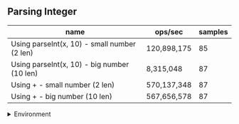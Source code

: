 ## Parsing Integer

|name|ops/sec|samples|
|-|-|-|
|Using parseInt(x, 10) - small number (2 len)|120,898,175|85|
|Using parseInt(x, 10) - big number (10 len)|8,315,048|87|
|Using + - small number (2 len)|570,137,348|87|
|Using + - big number (10 len)|567,656,578|87|


<details>
<summary>Environment</summary>

* __Machine:__ linux x64 | 2 vCPUs | 6.8GB Mem
* __Run:__ Tue Oct 10 2023 21:12:19 GMT+0000 (Coordinated Universal Time)
</details>

<!--
{"environment":{"platform":"linux","arch":"x64","cpus":2,"totalMemory":6.759757995605469},"benchmarks":"[{\"timeStamp\":1696972323229,\"currentTarget\":{\"0\":{\"name\":\"Using parseInt(x, 10) - small number (2 len)\",\"options\":{\"async\":false,\"defer\":false,\"delay\":0.005,\"initCount\":1,\"maxTime\":5,\"minSamples\":5,\"minTime\":0.05},\"async\":false,\"defer\":false,\"delay\":0.005,\"initCount\":1,\"maxTime\":5,\"minSamples\":5,\"minTime\":0.05,\"id\":1,\"stats\":{\"moe\":3.0595674990673993e-10,\"rme\":3.698961284521834,\"sem\":1.5610038260547957e-10,\"deviation\":1.4391744172316481e-9,\"mean\":8.271423417893142e-9,\"sample\":[7.79179208167057e-9,7.873933021229452e-9,7.909671325111444e-9,1.2351099377592817e-8,8.453562616750682e-9,7.991332454093349e-9,1.605087570847514e-8,1.6410023521552706e-8,1.0640318358961151e-8,7.968347824902572e-9,8.007429325062843e-9,8.001950197828997e-9,7.476759898305475e-9,8.57446827423132e-9,7.533852977764852e-9,8.650519569143256e-9,8.898258116232348e-9,8.289775334487527e-9,9.157814491571819e-9,8.331072305436799e-9,8.132514284490244e-9,8.142481624442824e-9,8.187246712683824e-9,8.107741872401553e-9,8.047880127877353e-9,7.568038851073944e-9,7.629270356209161e-9,7.97226599060723e-9,7.87550799539469e-9,7.975544672920838e-9,7.924790524986983e-9,7.816476850389937e-9,7.959194977116984e-9,7.898080047352917e-9,7.877242054040553e-9,8.324354649674252e-9,8.62656318465262e-9,8.262073820479465e-9,8.192769470892077e-9,7.713875368979265e-9,7.681510985844399e-9,7.795988583191027e-9,7.904433405080618e-9,8.261010215936932e-9,7.535922336321986e-9,7.620031758045485e-9,7.74049841508497e-9,7.628323327037777e-9,8.19040881962628e-9,8.829041198173323e-9,8.204514585254702e-9,8.255895325808491e-9,7.93762838773493e-9,7.506778202095938e-9,7.565969638236023e-9,7.647558263277608e-9,7.893154737921809e-9,7.625758523153253e-9,7.538953150252685e-9,8.127647262744712e-9,7.733011216153616e-9,8.220898233635404e-9,8.05642204247919e-9,7.870714124694554e-9,7.765838112073523e-9,9.904452057140001e-9,8.595971621474524e-9,9.713570961541348e-9,7.411763154401311e-9,7.525877910905231e-9,7.405875952438997e-9,7.564785669622774e-9,7.649683140855253e-9,7.803405254022834e-9,7.84993412762934e-9,7.802705656076717e-9,7.526693938503286e-9,8.608299758412115e-9,8.851524069972618e-9,7.456747550059286e-9,7.354086469490112e-9,7.620436857460234e-9,7.607671562880828e-9,7.516187437459135e-9,7.566636303639789e-9],\"variance\":2.071223003214054e-18},\"times\":{\"cycle\":0.05676275073379612,\"elapsed\":5.429,\"period\":8.271423417893142e-9,\"timeStamp\":1696972317799},\"running\":false,\"count\":6862513,\"cycles\":5,\"hz\":120898175.4986393},\"1\":{\"name\":\"Using parseInt(x, 10) - big number (10 len)\",\"options\":{\"async\":false,\"defer\":false,\"delay\":0.005,\"initCount\":1,\"maxTime\":5,\"minSamples\":5,\"minTime\":0.05},\"async\":false,\"defer\":false,\"delay\":0.005,\"initCount\":1,\"maxTime\":5,\"minSamples\":5,\"minTime\":0.05,\"id\":2,\"stats\":{\"moe\":1.2992780229509482e-9,\"rme\":1.080355933909275,\"sem\":6.628969504851776e-10,\"deviation\":6.1830911303118995e-9,\"mean\":1.2026388546314568e-7,\"sample\":[1.2517503783168996e-7,1.3593968646487583e-7,1.1371665005976226e-7,1.1604951622210895e-7,1.1413951754691265e-7,1.2610338633296582e-7,1.1484959993919165e-7,1.1222875787769922e-7,1.393947087794289e-7,1.1747357407775868e-7,1.1700543027495658e-7,1.1931931984073576e-7,1.1513285729934921e-7,1.2127170377391813e-7,1.1741030433237128e-7,1.1547759145285005e-7,1.1937614434828877e-7,1.1485656830767236e-7,1.127881835070768e-7,1.2213572333989855e-7,1.2245854413188257e-7,1.4448938201280105e-7,1.220876556816683e-7,1.2062020044399036e-7,1.3220424674775937e-7,1.1447986953032258e-7,1.1524266108064484e-7,1.193273478841154e-7,1.1563836246694104e-7,1.1984936072987904e-7,1.1309634286610551e-7,1.1744427597985395e-7,1.2644337847022532e-7,1.1439512425715829e-7,1.234641540753908e-7,1.228086648890748e-7,1.2444815139157562e-7,1.1895741403949043e-7,1.301138181628065e-7,1.2599810695177845e-7,1.2409154162527665e-7,1.1826924635332253e-7,1.1477787508060158e-7,1.1738916191770796e-7,1.2094741290671128e-7,1.2120424879315454e-7,1.1975842395566477e-7,1.1612697800665726e-7,1.1901862768163678e-7,1.1871648062947665e-7,1.1541375847405937e-7,1.1553074188320175e-7,1.3496496662658373e-7,1.265496854359457e-7,1.1533969432390514e-7,1.1574596992035691e-7,1.2094458095885396e-7,1.2162316141231418e-7,1.2100906223314337e-7,1.195229344208013e-7,1.1750418256914309e-7,1.2120359744514734e-7,1.2944438490092539e-7,1.1526758639619387e-7,1.2119836705529704e-7,1.197516708492358e-7,1.2392968709154597e-7,1.1584988062250571e-7,1.1572440572663425e-7,1.1139869251145849e-7,1.1523403870619195e-7,1.17767338056151e-7,1.2081866820027536e-7,1.127109801153692e-7,1.1987104834352834e-7,1.317914270403095e-7,1.1545035813248288e-7,1.188694058137711e-7,1.2845341663616877e-7,1.2562973370976457e-7,1.1480488750631743e-7,1.1416464727000227e-7,1.1789172591972953e-7,1.252755202070372e-7,1.2046575957198376e-7,1.1791111387044491e-7,1.242196349837054e-7],\"variance\":3.8230615925741684e-17},\"times\":{\"cycle\":0.0552068960940861,\"elapsed\":5.581,\"period\":1.2026388546314568e-7,\"timeStamp\":1696972323248},\"running\":false,\"count\":459048,\"cycles\":6,\"hz\":8315048.163868325},\"2\":{\"name\":\"Using + - small number (2 len)\",\"options\":{\"async\":false,\"defer\":false,\"delay\":0.005,\"initCount\":1,\"maxTime\":5,\"minSamples\":5,\"minTime\":0.05},\"async\":false,\"defer\":false,\"delay\":0.005,\"initCount\":1,\"maxTime\":5,\"minSamples\":5,\"minTime\":0.05,\"id\":3,\"stats\":{\"moe\":1.8679542002316995e-11,\"rme\":1.0649904530800967,\"sem\":9.530378572610713e-12,\"deviation\":8.889345346617565e-11,\"mean\":1.753963328806679e-9,\"sample\":[1.6868000766699112e-9,1.6989652698220567e-9,2.0463624299260536e-9,1.7790478191379223e-9,1.7637789274633122e-9,1.6616343436932161e-9,1.727906226975515e-9,1.9082692964238615e-9,1.7139537271441053e-9,1.742195281022275e-9,1.7433170184325212e-9,1.605581526162469e-9,1.6851947914592834e-9,1.8380699612279106e-9,1.92330709636849e-9,1.7542981101054363e-9,1.6292628901520832e-9,1.685034679015695e-9,1.7651328426152729e-9,1.7123847230274802e-9,1.7230281498726467e-9,1.7542502358469053e-9,1.685178206106561e-9,1.658673345290522e-9,1.6432871454649618e-9,1.7036327280806544e-9,1.805438694380621e-9,1.6613844444573442e-9,1.6020914576311538e-9,1.6388218262986666e-9,1.68009093621318e-9,1.7284439054346565e-9,1.749370314757462e-9,1.742586203806045e-9,1.8120218992997346e-9,1.8073747472567668e-9,1.685803346324555e-9,1.7403471811885356e-9,1.6655563304600913e-9,1.797570188415348e-9,1.6730452870072964e-9,1.6802534735283542e-9,1.6950814258037726e-9,1.6431551543371293e-9,1.7891108767740552e-9,1.8842279463442757e-9,1.7780958653547078e-9,1.8126427813595431e-9,1.7622372031006094e-9,1.8078908798686196e-9,1.7043987265873979e-9,1.6801554642361881e-9,1.7497456975027295e-9,1.858435536474727e-9,1.833303867313882e-9,2.0593115877903692e-9,1.8652013708401614e-9,1.6872153580940215e-9,1.8051845271529052e-9,1.7720982973762534e-9,1.749559163688607e-9,1.76757399875446e-9,1.6857230875810403e-9,1.6676987677449775e-9,1.7689303525103374e-9,1.7385567353977377e-9,1.826699305657912e-9,1.7378074385511774e-9,1.7782886907330696e-9,1.7722057914386289e-9,1.7635524245696774e-9,1.922647841800609e-9,1.7438809163072097e-9,1.7720761346298633e-9,1.7344782842075983e-9,1.743068356043351e-9,1.7708051754217735e-9,1.7321576770963096e-9,1.708056686298244e-9,1.7148636529504876e-9,1.6706390465099619e-9,1.8250837015163048e-9,1.7579627017102369e-9,2.076921739327278e-9,1.7258059794141284e-9,1.7609535975322397e-9,1.7825727085095525e-9],\"variance\":7.902046069143136e-21},\"times\":{\"cycle\":0.05547725321884349,\"elapsed\":5.455,\"period\":1.753963328806679e-9,\"timeStamp\":1696972328830},\"running\":false,\"count\":31629654,\"cycles\":6,\"hz\":570137347.5580912},\"3\":{\"name\":\"Using + - big number (10 len)\",\"options\":{\"async\":false,\"defer\":false,\"delay\":0.005,\"initCount\":1,\"maxTime\":5,\"minSamples\":5,\"minTime\":0.05},\"async\":false,\"defer\":false,\"delay\":0.005,\"initCount\":1,\"maxTime\":5,\"minSamples\":5,\"minTime\":0.05,\"id\":4,\"stats\":{\"moe\":3.278558539073123e-11,\"rme\":1.8610953219267257,\"sem\":1.6727339485066953e-11,\"deviation\":1.5602223592691895e-10,\"mean\":1.761628488582169e-9,\"sample\":[2.5046023860970425e-9,1.9813262349912154e-9,1.7090800032172386e-9,1.641674588852837e-9,1.6471422464436443e-9,1.7627289757932524e-9,1.6783873982482852e-9,1.6630184917219603e-9,1.7140758357686939e-9,1.708921629508735e-9,2.174367514188439e-9,1.930022572050424e-9,1.910614311935713e-9,1.7355425340045413e-9,1.8046056858197171e-9,1.7681320042436787e-9,1.6968746931125662e-9,1.7693922724811092e-9,1.7107248148399365e-9,1.6241308794381192e-9,1.620918811161181e-9,1.6596609755645945e-9,1.6960345142876126e-9,1.7490016494326064e-9,1.9408576797498774e-9,2.0599214891665567e-9,2.1535471073564023e-9,2.1406114556508535e-9,1.7793678449280651e-9,1.956265396075001e-9,1.9844761774241816e-9,1.76338496156812e-9,1.6472036441270063e-9,1.6761415356200437e-9,1.6879428812827643e-9,1.6780997985735897e-9,1.6381070603038027e-9,1.620427629694285e-9,1.640327071275892e-9,1.7198181672061208e-9,1.715378112947372e-9,1.6846144805531402e-9,1.7325889499745572e-9,1.6710842730706561e-9,1.6310527250020705e-9,1.6898882184082342e-9,1.617053956251824e-9,1.6923667782564176e-9,1.6310139283916932e-9,1.8451409358636386e-9,1.8693199642106878e-9,1.9711890557622942e-9,1.8421249467902455e-9,1.764296600327434e-9,1.7953707147397278e-9,2.0993376034473107e-9,1.7661628829008325e-9,1.695113186853294e-9,1.658768257323296e-9,1.6526884437426317e-9,1.7286682468708397e-9,1.6102987969356531e-9,1.6093274064105468e-9,1.6470349814188667e-9,1.6586313796754334e-9,1.6748459840949489e-9,1.6950912597558016e-9,1.7514914995467869e-9,1.660308417401731e-9,1.701535817174429e-9,1.717553496709417e-9,1.734546335567753e-9,1.7100131793567075e-9,1.683482156667975e-9,1.7088220696640201e-9,1.670176958606961e-9,1.692658252807466e-9,1.673343637798474e-9,1.6829453775472471e-9,1.6926424035304693e-9,1.7400443830575232e-9,2.0969822341356836e-9,1.758044048031123e-9,1.8602105203244585e-9,1.7080947180743949e-9,1.7175027091464559e-9,1.7053472983144562e-9],\"variance\":2.4342938103635154e-20},\"times\":{\"cycle\":0.05546326283457102,\"elapsed\":5.592,\"period\":1.761628488582169e-9,\"timeStamp\":1696972334285},\"running\":false,\"count\":31484086,\"cycles\":6,\"hz\":567656578.2634686},\"options\":{},\"events\":{\"start\":[null],\"cycle\":[null,null],\"complete\":[null,null]},\"length\":4,\"running\":false},\"type\":\"cycle\",\"target\":{\"name\":\"Using parseInt(x, 10) - small number (2 len)\",\"options\":{\"async\":false,\"defer\":false,\"delay\":0.005,\"initCount\":1,\"maxTime\":5,\"minSamples\":5,\"minTime\":0.05},\"async\":false,\"defer\":false,\"delay\":0.005,\"initCount\":1,\"maxTime\":5,\"minSamples\":5,\"minTime\":0.05,\"id\":1,\"stats\":{\"moe\":3.0595674990673993e-10,\"rme\":3.698961284521834,\"sem\":1.5610038260547957e-10,\"deviation\":1.4391744172316481e-9,\"mean\":8.271423417893142e-9,\"sample\":[7.79179208167057e-9,7.873933021229452e-9,7.909671325111444e-9,1.2351099377592817e-8,8.453562616750682e-9,7.991332454093349e-9,1.605087570847514e-8,1.6410023521552706e-8,1.0640318358961151e-8,7.968347824902572e-9,8.007429325062843e-9,8.001950197828997e-9,7.476759898305475e-9,8.57446827423132e-9,7.533852977764852e-9,8.650519569143256e-9,8.898258116232348e-9,8.289775334487527e-9,9.157814491571819e-9,8.331072305436799e-9,8.132514284490244e-9,8.142481624442824e-9,8.187246712683824e-9,8.107741872401553e-9,8.047880127877353e-9,7.568038851073944e-9,7.629270356209161e-9,7.97226599060723e-9,7.87550799539469e-9,7.975544672920838e-9,7.924790524986983e-9,7.816476850389937e-9,7.959194977116984e-9,7.898080047352917e-9,7.877242054040553e-9,8.324354649674252e-9,8.62656318465262e-9,8.262073820479465e-9,8.192769470892077e-9,7.713875368979265e-9,7.681510985844399e-9,7.795988583191027e-9,7.904433405080618e-9,8.261010215936932e-9,7.535922336321986e-9,7.620031758045485e-9,7.74049841508497e-9,7.628323327037777e-9,8.19040881962628e-9,8.829041198173323e-9,8.204514585254702e-9,8.255895325808491e-9,7.93762838773493e-9,7.506778202095938e-9,7.565969638236023e-9,7.647558263277608e-9,7.893154737921809e-9,7.625758523153253e-9,7.538953150252685e-9,8.127647262744712e-9,7.733011216153616e-9,8.220898233635404e-9,8.05642204247919e-9,7.870714124694554e-9,7.765838112073523e-9,9.904452057140001e-9,8.595971621474524e-9,9.713570961541348e-9,7.411763154401311e-9,7.525877910905231e-9,7.405875952438997e-9,7.564785669622774e-9,7.649683140855253e-9,7.803405254022834e-9,7.84993412762934e-9,7.802705656076717e-9,7.526693938503286e-9,8.608299758412115e-9,8.851524069972618e-9,7.456747550059286e-9,7.354086469490112e-9,7.620436857460234e-9,7.607671562880828e-9,7.516187437459135e-9,7.566636303639789e-9],\"variance\":2.071223003214054e-18},\"times\":{\"cycle\":0.05676275073379612,\"elapsed\":5.429,\"period\":8.271423417893142e-9,\"timeStamp\":1696972317799},\"running\":false,\"count\":6862513,\"cycles\":5,\"hz\":120898175.4986393},\"aborted\":false},{\"timeStamp\":1696972328829,\"currentTarget\":{\"0\":{\"name\":\"Using parseInt(x, 10) - small number (2 len)\",\"options\":{\"async\":false,\"defer\":false,\"delay\":0.005,\"initCount\":1,\"maxTime\":5,\"minSamples\":5,\"minTime\":0.05},\"async\":false,\"defer\":false,\"delay\":0.005,\"initCount\":1,\"maxTime\":5,\"minSamples\":5,\"minTime\":0.05,\"id\":1,\"stats\":{\"moe\":3.0595674990673993e-10,\"rme\":3.698961284521834,\"sem\":1.5610038260547957e-10,\"deviation\":1.4391744172316481e-9,\"mean\":8.271423417893142e-9,\"sample\":[7.79179208167057e-9,7.873933021229452e-9,7.909671325111444e-9,1.2351099377592817e-8,8.453562616750682e-9,7.991332454093349e-9,1.605087570847514e-8,1.6410023521552706e-8,1.0640318358961151e-8,7.968347824902572e-9,8.007429325062843e-9,8.001950197828997e-9,7.476759898305475e-9,8.57446827423132e-9,7.533852977764852e-9,8.650519569143256e-9,8.898258116232348e-9,8.289775334487527e-9,9.157814491571819e-9,8.331072305436799e-9,8.132514284490244e-9,8.142481624442824e-9,8.187246712683824e-9,8.107741872401553e-9,8.047880127877353e-9,7.568038851073944e-9,7.629270356209161e-9,7.97226599060723e-9,7.87550799539469e-9,7.975544672920838e-9,7.924790524986983e-9,7.816476850389937e-9,7.959194977116984e-9,7.898080047352917e-9,7.877242054040553e-9,8.324354649674252e-9,8.62656318465262e-9,8.262073820479465e-9,8.192769470892077e-9,7.713875368979265e-9,7.681510985844399e-9,7.795988583191027e-9,7.904433405080618e-9,8.261010215936932e-9,7.535922336321986e-9,7.620031758045485e-9,7.74049841508497e-9,7.628323327037777e-9,8.19040881962628e-9,8.829041198173323e-9,8.204514585254702e-9,8.255895325808491e-9,7.93762838773493e-9,7.506778202095938e-9,7.565969638236023e-9,7.647558263277608e-9,7.893154737921809e-9,7.625758523153253e-9,7.538953150252685e-9,8.127647262744712e-9,7.733011216153616e-9,8.220898233635404e-9,8.05642204247919e-9,7.870714124694554e-9,7.765838112073523e-9,9.904452057140001e-9,8.595971621474524e-9,9.713570961541348e-9,7.411763154401311e-9,7.525877910905231e-9,7.405875952438997e-9,7.564785669622774e-9,7.649683140855253e-9,7.803405254022834e-9,7.84993412762934e-9,7.802705656076717e-9,7.526693938503286e-9,8.608299758412115e-9,8.851524069972618e-9,7.456747550059286e-9,7.354086469490112e-9,7.620436857460234e-9,7.607671562880828e-9,7.516187437459135e-9,7.566636303639789e-9],\"variance\":2.071223003214054e-18},\"times\":{\"cycle\":0.05676275073379612,\"elapsed\":5.429,\"period\":8.271423417893142e-9,\"timeStamp\":1696972317799},\"running\":false,\"count\":6862513,\"cycles\":5,\"hz\":120898175.4986393},\"1\":{\"name\":\"Using parseInt(x, 10) - big number (10 len)\",\"options\":{\"async\":false,\"defer\":false,\"delay\":0.005,\"initCount\":1,\"maxTime\":5,\"minSamples\":5,\"minTime\":0.05},\"async\":false,\"defer\":false,\"delay\":0.005,\"initCount\":1,\"maxTime\":5,\"minSamples\":5,\"minTime\":0.05,\"id\":2,\"stats\":{\"moe\":1.2992780229509482e-9,\"rme\":1.080355933909275,\"sem\":6.628969504851776e-10,\"deviation\":6.1830911303118995e-9,\"mean\":1.2026388546314568e-7,\"sample\":[1.2517503783168996e-7,1.3593968646487583e-7,1.1371665005976226e-7,1.1604951622210895e-7,1.1413951754691265e-7,1.2610338633296582e-7,1.1484959993919165e-7,1.1222875787769922e-7,1.393947087794289e-7,1.1747357407775868e-7,1.1700543027495658e-7,1.1931931984073576e-7,1.1513285729934921e-7,1.2127170377391813e-7,1.1741030433237128e-7,1.1547759145285005e-7,1.1937614434828877e-7,1.1485656830767236e-7,1.127881835070768e-7,1.2213572333989855e-7,1.2245854413188257e-7,1.4448938201280105e-7,1.220876556816683e-7,1.2062020044399036e-7,1.3220424674775937e-7,1.1447986953032258e-7,1.1524266108064484e-7,1.193273478841154e-7,1.1563836246694104e-7,1.1984936072987904e-7,1.1309634286610551e-7,1.1744427597985395e-7,1.2644337847022532e-7,1.1439512425715829e-7,1.234641540753908e-7,1.228086648890748e-7,1.2444815139157562e-7,1.1895741403949043e-7,1.301138181628065e-7,1.2599810695177845e-7,1.2409154162527665e-7,1.1826924635332253e-7,1.1477787508060158e-7,1.1738916191770796e-7,1.2094741290671128e-7,1.2120424879315454e-7,1.1975842395566477e-7,1.1612697800665726e-7,1.1901862768163678e-7,1.1871648062947665e-7,1.1541375847405937e-7,1.1553074188320175e-7,1.3496496662658373e-7,1.265496854359457e-7,1.1533969432390514e-7,1.1574596992035691e-7,1.2094458095885396e-7,1.2162316141231418e-7,1.2100906223314337e-7,1.195229344208013e-7,1.1750418256914309e-7,1.2120359744514734e-7,1.2944438490092539e-7,1.1526758639619387e-7,1.2119836705529704e-7,1.197516708492358e-7,1.2392968709154597e-7,1.1584988062250571e-7,1.1572440572663425e-7,1.1139869251145849e-7,1.1523403870619195e-7,1.17767338056151e-7,1.2081866820027536e-7,1.127109801153692e-7,1.1987104834352834e-7,1.317914270403095e-7,1.1545035813248288e-7,1.188694058137711e-7,1.2845341663616877e-7,1.2562973370976457e-7,1.1480488750631743e-7,1.1416464727000227e-7,1.1789172591972953e-7,1.252755202070372e-7,1.2046575957198376e-7,1.1791111387044491e-7,1.242196349837054e-7],\"variance\":3.8230615925741684e-17},\"times\":{\"cycle\":0.0552068960940861,\"elapsed\":5.581,\"period\":1.2026388546314568e-7,\"timeStamp\":1696972323248},\"running\":false,\"count\":459048,\"cycles\":6,\"hz\":8315048.163868325},\"2\":{\"name\":\"Using + - small number (2 len)\",\"options\":{\"async\":false,\"defer\":false,\"delay\":0.005,\"initCount\":1,\"maxTime\":5,\"minSamples\":5,\"minTime\":0.05},\"async\":false,\"defer\":false,\"delay\":0.005,\"initCount\":1,\"maxTime\":5,\"minSamples\":5,\"minTime\":0.05,\"id\":3,\"stats\":{\"moe\":1.8679542002316995e-11,\"rme\":1.0649904530800967,\"sem\":9.530378572610713e-12,\"deviation\":8.889345346617565e-11,\"mean\":1.753963328806679e-9,\"sample\":[1.6868000766699112e-9,1.6989652698220567e-9,2.0463624299260536e-9,1.7790478191379223e-9,1.7637789274633122e-9,1.6616343436932161e-9,1.727906226975515e-9,1.9082692964238615e-9,1.7139537271441053e-9,1.742195281022275e-9,1.7433170184325212e-9,1.605581526162469e-9,1.6851947914592834e-9,1.8380699612279106e-9,1.92330709636849e-9,1.7542981101054363e-9,1.6292628901520832e-9,1.685034679015695e-9,1.7651328426152729e-9,1.7123847230274802e-9,1.7230281498726467e-9,1.7542502358469053e-9,1.685178206106561e-9,1.658673345290522e-9,1.6432871454649618e-9,1.7036327280806544e-9,1.805438694380621e-9,1.6613844444573442e-9,1.6020914576311538e-9,1.6388218262986666e-9,1.68009093621318e-9,1.7284439054346565e-9,1.749370314757462e-9,1.742586203806045e-9,1.8120218992997346e-9,1.8073747472567668e-9,1.685803346324555e-9,1.7403471811885356e-9,1.6655563304600913e-9,1.797570188415348e-9,1.6730452870072964e-9,1.6802534735283542e-9,1.6950814258037726e-9,1.6431551543371293e-9,1.7891108767740552e-9,1.8842279463442757e-9,1.7780958653547078e-9,1.8126427813595431e-9,1.7622372031006094e-9,1.8078908798686196e-9,1.7043987265873979e-9,1.6801554642361881e-9,1.7497456975027295e-9,1.858435536474727e-9,1.833303867313882e-9,2.0593115877903692e-9,1.8652013708401614e-9,1.6872153580940215e-9,1.8051845271529052e-9,1.7720982973762534e-9,1.749559163688607e-9,1.76757399875446e-9,1.6857230875810403e-9,1.6676987677449775e-9,1.7689303525103374e-9,1.7385567353977377e-9,1.826699305657912e-9,1.7378074385511774e-9,1.7782886907330696e-9,1.7722057914386289e-9,1.7635524245696774e-9,1.922647841800609e-9,1.7438809163072097e-9,1.7720761346298633e-9,1.7344782842075983e-9,1.743068356043351e-9,1.7708051754217735e-9,1.7321576770963096e-9,1.708056686298244e-9,1.7148636529504876e-9,1.6706390465099619e-9,1.8250837015163048e-9,1.7579627017102369e-9,2.076921739327278e-9,1.7258059794141284e-9,1.7609535975322397e-9,1.7825727085095525e-9],\"variance\":7.902046069143136e-21},\"times\":{\"cycle\":0.05547725321884349,\"elapsed\":5.455,\"period\":1.753963328806679e-9,\"timeStamp\":1696972328830},\"running\":false,\"count\":31629654,\"cycles\":6,\"hz\":570137347.5580912},\"3\":{\"name\":\"Using + - big number (10 len)\",\"options\":{\"async\":false,\"defer\":false,\"delay\":0.005,\"initCount\":1,\"maxTime\":5,\"minSamples\":5,\"minTime\":0.05},\"async\":false,\"defer\":false,\"delay\":0.005,\"initCount\":1,\"maxTime\":5,\"minSamples\":5,\"minTime\":0.05,\"id\":4,\"stats\":{\"moe\":3.278558539073123e-11,\"rme\":1.8610953219267257,\"sem\":1.6727339485066953e-11,\"deviation\":1.5602223592691895e-10,\"mean\":1.761628488582169e-9,\"sample\":[2.5046023860970425e-9,1.9813262349912154e-9,1.7090800032172386e-9,1.641674588852837e-9,1.6471422464436443e-9,1.7627289757932524e-9,1.6783873982482852e-9,1.6630184917219603e-9,1.7140758357686939e-9,1.708921629508735e-9,2.174367514188439e-9,1.930022572050424e-9,1.910614311935713e-9,1.7355425340045413e-9,1.8046056858197171e-9,1.7681320042436787e-9,1.6968746931125662e-9,1.7693922724811092e-9,1.7107248148399365e-9,1.6241308794381192e-9,1.620918811161181e-9,1.6596609755645945e-9,1.6960345142876126e-9,1.7490016494326064e-9,1.9408576797498774e-9,2.0599214891665567e-9,2.1535471073564023e-9,2.1406114556508535e-9,1.7793678449280651e-9,1.956265396075001e-9,1.9844761774241816e-9,1.76338496156812e-9,1.6472036441270063e-9,1.6761415356200437e-9,1.6879428812827643e-9,1.6780997985735897e-9,1.6381070603038027e-9,1.620427629694285e-9,1.640327071275892e-9,1.7198181672061208e-9,1.715378112947372e-9,1.6846144805531402e-9,1.7325889499745572e-9,1.6710842730706561e-9,1.6310527250020705e-9,1.6898882184082342e-9,1.617053956251824e-9,1.6923667782564176e-9,1.6310139283916932e-9,1.8451409358636386e-9,1.8693199642106878e-9,1.9711890557622942e-9,1.8421249467902455e-9,1.764296600327434e-9,1.7953707147397278e-9,2.0993376034473107e-9,1.7661628829008325e-9,1.695113186853294e-9,1.658768257323296e-9,1.6526884437426317e-9,1.7286682468708397e-9,1.6102987969356531e-9,1.6093274064105468e-9,1.6470349814188667e-9,1.6586313796754334e-9,1.6748459840949489e-9,1.6950912597558016e-9,1.7514914995467869e-9,1.660308417401731e-9,1.701535817174429e-9,1.717553496709417e-9,1.734546335567753e-9,1.7100131793567075e-9,1.683482156667975e-9,1.7088220696640201e-9,1.670176958606961e-9,1.692658252807466e-9,1.673343637798474e-9,1.6829453775472471e-9,1.6926424035304693e-9,1.7400443830575232e-9,2.0969822341356836e-9,1.758044048031123e-9,1.8602105203244585e-9,1.7080947180743949e-9,1.7175027091464559e-9,1.7053472983144562e-9],\"variance\":2.4342938103635154e-20},\"times\":{\"cycle\":0.05546326283457102,\"elapsed\":5.592,\"period\":1.761628488582169e-9,\"timeStamp\":1696972334285},\"running\":false,\"count\":31484086,\"cycles\":6,\"hz\":567656578.2634686},\"options\":{},\"events\":{\"start\":[null],\"cycle\":[null,null],\"complete\":[null,null]},\"length\":4,\"running\":false},\"type\":\"cycle\",\"target\":{\"name\":\"Using parseInt(x, 10) - big number (10 len)\",\"options\":{\"async\":false,\"defer\":false,\"delay\":0.005,\"initCount\":1,\"maxTime\":5,\"minSamples\":5,\"minTime\":0.05},\"async\":false,\"defer\":false,\"delay\":0.005,\"initCount\":1,\"maxTime\":5,\"minSamples\":5,\"minTime\":0.05,\"id\":2,\"stats\":{\"moe\":1.2992780229509482e-9,\"rme\":1.080355933909275,\"sem\":6.628969504851776e-10,\"deviation\":6.1830911303118995e-9,\"mean\":1.2026388546314568e-7,\"sample\":[1.2517503783168996e-7,1.3593968646487583e-7,1.1371665005976226e-7,1.1604951622210895e-7,1.1413951754691265e-7,1.2610338633296582e-7,1.1484959993919165e-7,1.1222875787769922e-7,1.393947087794289e-7,1.1747357407775868e-7,1.1700543027495658e-7,1.1931931984073576e-7,1.1513285729934921e-7,1.2127170377391813e-7,1.1741030433237128e-7,1.1547759145285005e-7,1.1937614434828877e-7,1.1485656830767236e-7,1.127881835070768e-7,1.2213572333989855e-7,1.2245854413188257e-7,1.4448938201280105e-7,1.220876556816683e-7,1.2062020044399036e-7,1.3220424674775937e-7,1.1447986953032258e-7,1.1524266108064484e-7,1.193273478841154e-7,1.1563836246694104e-7,1.1984936072987904e-7,1.1309634286610551e-7,1.1744427597985395e-7,1.2644337847022532e-7,1.1439512425715829e-7,1.234641540753908e-7,1.228086648890748e-7,1.2444815139157562e-7,1.1895741403949043e-7,1.301138181628065e-7,1.2599810695177845e-7,1.2409154162527665e-7,1.1826924635332253e-7,1.1477787508060158e-7,1.1738916191770796e-7,1.2094741290671128e-7,1.2120424879315454e-7,1.1975842395566477e-7,1.1612697800665726e-7,1.1901862768163678e-7,1.1871648062947665e-7,1.1541375847405937e-7,1.1553074188320175e-7,1.3496496662658373e-7,1.265496854359457e-7,1.1533969432390514e-7,1.1574596992035691e-7,1.2094458095885396e-7,1.2162316141231418e-7,1.2100906223314337e-7,1.195229344208013e-7,1.1750418256914309e-7,1.2120359744514734e-7,1.2944438490092539e-7,1.1526758639619387e-7,1.2119836705529704e-7,1.197516708492358e-7,1.2392968709154597e-7,1.1584988062250571e-7,1.1572440572663425e-7,1.1139869251145849e-7,1.1523403870619195e-7,1.17767338056151e-7,1.2081866820027536e-7,1.127109801153692e-7,1.1987104834352834e-7,1.317914270403095e-7,1.1545035813248288e-7,1.188694058137711e-7,1.2845341663616877e-7,1.2562973370976457e-7,1.1480488750631743e-7,1.1416464727000227e-7,1.1789172591972953e-7,1.252755202070372e-7,1.2046575957198376e-7,1.1791111387044491e-7,1.242196349837054e-7],\"variance\":3.8230615925741684e-17},\"times\":{\"cycle\":0.0552068960940861,\"elapsed\":5.581,\"period\":1.2026388546314568e-7,\"timeStamp\":1696972323248},\"running\":false,\"count\":459048,\"cycles\":6,\"hz\":8315048.163868325},\"aborted\":false},{\"timeStamp\":1696972334285,\"currentTarget\":{\"0\":{\"name\":\"Using parseInt(x, 10) - small number (2 len)\",\"options\":{\"async\":false,\"defer\":false,\"delay\":0.005,\"initCount\":1,\"maxTime\":5,\"minSamples\":5,\"minTime\":0.05},\"async\":false,\"defer\":false,\"delay\":0.005,\"initCount\":1,\"maxTime\":5,\"minSamples\":5,\"minTime\":0.05,\"id\":1,\"stats\":{\"moe\":3.0595674990673993e-10,\"rme\":3.698961284521834,\"sem\":1.5610038260547957e-10,\"deviation\":1.4391744172316481e-9,\"mean\":8.271423417893142e-9,\"sample\":[7.79179208167057e-9,7.873933021229452e-9,7.909671325111444e-9,1.2351099377592817e-8,8.453562616750682e-9,7.991332454093349e-9,1.605087570847514e-8,1.6410023521552706e-8,1.0640318358961151e-8,7.968347824902572e-9,8.007429325062843e-9,8.001950197828997e-9,7.476759898305475e-9,8.57446827423132e-9,7.533852977764852e-9,8.650519569143256e-9,8.898258116232348e-9,8.289775334487527e-9,9.157814491571819e-9,8.331072305436799e-9,8.132514284490244e-9,8.142481624442824e-9,8.187246712683824e-9,8.107741872401553e-9,8.047880127877353e-9,7.568038851073944e-9,7.629270356209161e-9,7.97226599060723e-9,7.87550799539469e-9,7.975544672920838e-9,7.924790524986983e-9,7.816476850389937e-9,7.959194977116984e-9,7.898080047352917e-9,7.877242054040553e-9,8.324354649674252e-9,8.62656318465262e-9,8.262073820479465e-9,8.192769470892077e-9,7.713875368979265e-9,7.681510985844399e-9,7.795988583191027e-9,7.904433405080618e-9,8.261010215936932e-9,7.535922336321986e-9,7.620031758045485e-9,7.74049841508497e-9,7.628323327037777e-9,8.19040881962628e-9,8.829041198173323e-9,8.204514585254702e-9,8.255895325808491e-9,7.93762838773493e-9,7.506778202095938e-9,7.565969638236023e-9,7.647558263277608e-9,7.893154737921809e-9,7.625758523153253e-9,7.538953150252685e-9,8.127647262744712e-9,7.733011216153616e-9,8.220898233635404e-9,8.05642204247919e-9,7.870714124694554e-9,7.765838112073523e-9,9.904452057140001e-9,8.595971621474524e-9,9.713570961541348e-9,7.411763154401311e-9,7.525877910905231e-9,7.405875952438997e-9,7.564785669622774e-9,7.649683140855253e-9,7.803405254022834e-9,7.84993412762934e-9,7.802705656076717e-9,7.526693938503286e-9,8.608299758412115e-9,8.851524069972618e-9,7.456747550059286e-9,7.354086469490112e-9,7.620436857460234e-9,7.607671562880828e-9,7.516187437459135e-9,7.566636303639789e-9],\"variance\":2.071223003214054e-18},\"times\":{\"cycle\":0.05676275073379612,\"elapsed\":5.429,\"period\":8.271423417893142e-9,\"timeStamp\":1696972317799},\"running\":false,\"count\":6862513,\"cycles\":5,\"hz\":120898175.4986393},\"1\":{\"name\":\"Using parseInt(x, 10) - big number (10 len)\",\"options\":{\"async\":false,\"defer\":false,\"delay\":0.005,\"initCount\":1,\"maxTime\":5,\"minSamples\":5,\"minTime\":0.05},\"async\":false,\"defer\":false,\"delay\":0.005,\"initCount\":1,\"maxTime\":5,\"minSamples\":5,\"minTime\":0.05,\"id\":2,\"stats\":{\"moe\":1.2992780229509482e-9,\"rme\":1.080355933909275,\"sem\":6.628969504851776e-10,\"deviation\":6.1830911303118995e-9,\"mean\":1.2026388546314568e-7,\"sample\":[1.2517503783168996e-7,1.3593968646487583e-7,1.1371665005976226e-7,1.1604951622210895e-7,1.1413951754691265e-7,1.2610338633296582e-7,1.1484959993919165e-7,1.1222875787769922e-7,1.393947087794289e-7,1.1747357407775868e-7,1.1700543027495658e-7,1.1931931984073576e-7,1.1513285729934921e-7,1.2127170377391813e-7,1.1741030433237128e-7,1.1547759145285005e-7,1.1937614434828877e-7,1.1485656830767236e-7,1.127881835070768e-7,1.2213572333989855e-7,1.2245854413188257e-7,1.4448938201280105e-7,1.220876556816683e-7,1.2062020044399036e-7,1.3220424674775937e-7,1.1447986953032258e-7,1.1524266108064484e-7,1.193273478841154e-7,1.1563836246694104e-7,1.1984936072987904e-7,1.1309634286610551e-7,1.1744427597985395e-7,1.2644337847022532e-7,1.1439512425715829e-7,1.234641540753908e-7,1.228086648890748e-7,1.2444815139157562e-7,1.1895741403949043e-7,1.301138181628065e-7,1.2599810695177845e-7,1.2409154162527665e-7,1.1826924635332253e-7,1.1477787508060158e-7,1.1738916191770796e-7,1.2094741290671128e-7,1.2120424879315454e-7,1.1975842395566477e-7,1.1612697800665726e-7,1.1901862768163678e-7,1.1871648062947665e-7,1.1541375847405937e-7,1.1553074188320175e-7,1.3496496662658373e-7,1.265496854359457e-7,1.1533969432390514e-7,1.1574596992035691e-7,1.2094458095885396e-7,1.2162316141231418e-7,1.2100906223314337e-7,1.195229344208013e-7,1.1750418256914309e-7,1.2120359744514734e-7,1.2944438490092539e-7,1.1526758639619387e-7,1.2119836705529704e-7,1.197516708492358e-7,1.2392968709154597e-7,1.1584988062250571e-7,1.1572440572663425e-7,1.1139869251145849e-7,1.1523403870619195e-7,1.17767338056151e-7,1.2081866820027536e-7,1.127109801153692e-7,1.1987104834352834e-7,1.317914270403095e-7,1.1545035813248288e-7,1.188694058137711e-7,1.2845341663616877e-7,1.2562973370976457e-7,1.1480488750631743e-7,1.1416464727000227e-7,1.1789172591972953e-7,1.252755202070372e-7,1.2046575957198376e-7,1.1791111387044491e-7,1.242196349837054e-7],\"variance\":3.8230615925741684e-17},\"times\":{\"cycle\":0.0552068960940861,\"elapsed\":5.581,\"period\":1.2026388546314568e-7,\"timeStamp\":1696972323248},\"running\":false,\"count\":459048,\"cycles\":6,\"hz\":8315048.163868325},\"2\":{\"name\":\"Using + - small number (2 len)\",\"options\":{\"async\":false,\"defer\":false,\"delay\":0.005,\"initCount\":1,\"maxTime\":5,\"minSamples\":5,\"minTime\":0.05},\"async\":false,\"defer\":false,\"delay\":0.005,\"initCount\":1,\"maxTime\":5,\"minSamples\":5,\"minTime\":0.05,\"id\":3,\"stats\":{\"moe\":1.8679542002316995e-11,\"rme\":1.0649904530800967,\"sem\":9.530378572610713e-12,\"deviation\":8.889345346617565e-11,\"mean\":1.753963328806679e-9,\"sample\":[1.6868000766699112e-9,1.6989652698220567e-9,2.0463624299260536e-9,1.7790478191379223e-9,1.7637789274633122e-9,1.6616343436932161e-9,1.727906226975515e-9,1.9082692964238615e-9,1.7139537271441053e-9,1.742195281022275e-9,1.7433170184325212e-9,1.605581526162469e-9,1.6851947914592834e-9,1.8380699612279106e-9,1.92330709636849e-9,1.7542981101054363e-9,1.6292628901520832e-9,1.685034679015695e-9,1.7651328426152729e-9,1.7123847230274802e-9,1.7230281498726467e-9,1.7542502358469053e-9,1.685178206106561e-9,1.658673345290522e-9,1.6432871454649618e-9,1.7036327280806544e-9,1.805438694380621e-9,1.6613844444573442e-9,1.6020914576311538e-9,1.6388218262986666e-9,1.68009093621318e-9,1.7284439054346565e-9,1.749370314757462e-9,1.742586203806045e-9,1.8120218992997346e-9,1.8073747472567668e-9,1.685803346324555e-9,1.7403471811885356e-9,1.6655563304600913e-9,1.797570188415348e-9,1.6730452870072964e-9,1.6802534735283542e-9,1.6950814258037726e-9,1.6431551543371293e-9,1.7891108767740552e-9,1.8842279463442757e-9,1.7780958653547078e-9,1.8126427813595431e-9,1.7622372031006094e-9,1.8078908798686196e-9,1.7043987265873979e-9,1.6801554642361881e-9,1.7497456975027295e-9,1.858435536474727e-9,1.833303867313882e-9,2.0593115877903692e-9,1.8652013708401614e-9,1.6872153580940215e-9,1.8051845271529052e-9,1.7720982973762534e-9,1.749559163688607e-9,1.76757399875446e-9,1.6857230875810403e-9,1.6676987677449775e-9,1.7689303525103374e-9,1.7385567353977377e-9,1.826699305657912e-9,1.7378074385511774e-9,1.7782886907330696e-9,1.7722057914386289e-9,1.7635524245696774e-9,1.922647841800609e-9,1.7438809163072097e-9,1.7720761346298633e-9,1.7344782842075983e-9,1.743068356043351e-9,1.7708051754217735e-9,1.7321576770963096e-9,1.708056686298244e-9,1.7148636529504876e-9,1.6706390465099619e-9,1.8250837015163048e-9,1.7579627017102369e-9,2.076921739327278e-9,1.7258059794141284e-9,1.7609535975322397e-9,1.7825727085095525e-9],\"variance\":7.902046069143136e-21},\"times\":{\"cycle\":0.05547725321884349,\"elapsed\":5.455,\"period\":1.753963328806679e-9,\"timeStamp\":1696972328830},\"running\":false,\"count\":31629654,\"cycles\":6,\"hz\":570137347.5580912},\"3\":{\"name\":\"Using + - big number (10 len)\",\"options\":{\"async\":false,\"defer\":false,\"delay\":0.005,\"initCount\":1,\"maxTime\":5,\"minSamples\":5,\"minTime\":0.05},\"async\":false,\"defer\":false,\"delay\":0.005,\"initCount\":1,\"maxTime\":5,\"minSamples\":5,\"minTime\":0.05,\"id\":4,\"stats\":{\"moe\":3.278558539073123e-11,\"rme\":1.8610953219267257,\"sem\":1.6727339485066953e-11,\"deviation\":1.5602223592691895e-10,\"mean\":1.761628488582169e-9,\"sample\":[2.5046023860970425e-9,1.9813262349912154e-9,1.7090800032172386e-9,1.641674588852837e-9,1.6471422464436443e-9,1.7627289757932524e-9,1.6783873982482852e-9,1.6630184917219603e-9,1.7140758357686939e-9,1.708921629508735e-9,2.174367514188439e-9,1.930022572050424e-9,1.910614311935713e-9,1.7355425340045413e-9,1.8046056858197171e-9,1.7681320042436787e-9,1.6968746931125662e-9,1.7693922724811092e-9,1.7107248148399365e-9,1.6241308794381192e-9,1.620918811161181e-9,1.6596609755645945e-9,1.6960345142876126e-9,1.7490016494326064e-9,1.9408576797498774e-9,2.0599214891665567e-9,2.1535471073564023e-9,2.1406114556508535e-9,1.7793678449280651e-9,1.956265396075001e-9,1.9844761774241816e-9,1.76338496156812e-9,1.6472036441270063e-9,1.6761415356200437e-9,1.6879428812827643e-9,1.6780997985735897e-9,1.6381070603038027e-9,1.620427629694285e-9,1.640327071275892e-9,1.7198181672061208e-9,1.715378112947372e-9,1.6846144805531402e-9,1.7325889499745572e-9,1.6710842730706561e-9,1.6310527250020705e-9,1.6898882184082342e-9,1.617053956251824e-9,1.6923667782564176e-9,1.6310139283916932e-9,1.8451409358636386e-9,1.8693199642106878e-9,1.9711890557622942e-9,1.8421249467902455e-9,1.764296600327434e-9,1.7953707147397278e-9,2.0993376034473107e-9,1.7661628829008325e-9,1.695113186853294e-9,1.658768257323296e-9,1.6526884437426317e-9,1.7286682468708397e-9,1.6102987969356531e-9,1.6093274064105468e-9,1.6470349814188667e-9,1.6586313796754334e-9,1.6748459840949489e-9,1.6950912597558016e-9,1.7514914995467869e-9,1.660308417401731e-9,1.701535817174429e-9,1.717553496709417e-9,1.734546335567753e-9,1.7100131793567075e-9,1.683482156667975e-9,1.7088220696640201e-9,1.670176958606961e-9,1.692658252807466e-9,1.673343637798474e-9,1.6829453775472471e-9,1.6926424035304693e-9,1.7400443830575232e-9,2.0969822341356836e-9,1.758044048031123e-9,1.8602105203244585e-9,1.7080947180743949e-9,1.7175027091464559e-9,1.7053472983144562e-9],\"variance\":2.4342938103635154e-20},\"times\":{\"cycle\":0.05546326283457102,\"elapsed\":5.592,\"period\":1.761628488582169e-9,\"timeStamp\":1696972334285},\"running\":false,\"count\":31484086,\"cycles\":6,\"hz\":567656578.2634686},\"options\":{},\"events\":{\"start\":[null],\"cycle\":[null,null],\"complete\":[null,null]},\"length\":4,\"running\":false},\"type\":\"cycle\",\"target\":{\"name\":\"Using + - small number (2 len)\",\"options\":{\"async\":false,\"defer\":false,\"delay\":0.005,\"initCount\":1,\"maxTime\":5,\"minSamples\":5,\"minTime\":0.05},\"async\":false,\"defer\":false,\"delay\":0.005,\"initCount\":1,\"maxTime\":5,\"minSamples\":5,\"minTime\":0.05,\"id\":3,\"stats\":{\"moe\":1.8679542002316995e-11,\"rme\":1.0649904530800967,\"sem\":9.530378572610713e-12,\"deviation\":8.889345346617565e-11,\"mean\":1.753963328806679e-9,\"sample\":[1.6868000766699112e-9,1.6989652698220567e-9,2.0463624299260536e-9,1.7790478191379223e-9,1.7637789274633122e-9,1.6616343436932161e-9,1.727906226975515e-9,1.9082692964238615e-9,1.7139537271441053e-9,1.742195281022275e-9,1.7433170184325212e-9,1.605581526162469e-9,1.6851947914592834e-9,1.8380699612279106e-9,1.92330709636849e-9,1.7542981101054363e-9,1.6292628901520832e-9,1.685034679015695e-9,1.7651328426152729e-9,1.7123847230274802e-9,1.7230281498726467e-9,1.7542502358469053e-9,1.685178206106561e-9,1.658673345290522e-9,1.6432871454649618e-9,1.7036327280806544e-9,1.805438694380621e-9,1.6613844444573442e-9,1.6020914576311538e-9,1.6388218262986666e-9,1.68009093621318e-9,1.7284439054346565e-9,1.749370314757462e-9,1.742586203806045e-9,1.8120218992997346e-9,1.8073747472567668e-9,1.685803346324555e-9,1.7403471811885356e-9,1.6655563304600913e-9,1.797570188415348e-9,1.6730452870072964e-9,1.6802534735283542e-9,1.6950814258037726e-9,1.6431551543371293e-9,1.7891108767740552e-9,1.8842279463442757e-9,1.7780958653547078e-9,1.8126427813595431e-9,1.7622372031006094e-9,1.8078908798686196e-9,1.7043987265873979e-9,1.6801554642361881e-9,1.7497456975027295e-9,1.858435536474727e-9,1.833303867313882e-9,2.0593115877903692e-9,1.8652013708401614e-9,1.6872153580940215e-9,1.8051845271529052e-9,1.7720982973762534e-9,1.749559163688607e-9,1.76757399875446e-9,1.6857230875810403e-9,1.6676987677449775e-9,1.7689303525103374e-9,1.7385567353977377e-9,1.826699305657912e-9,1.7378074385511774e-9,1.7782886907330696e-9,1.7722057914386289e-9,1.7635524245696774e-9,1.922647841800609e-9,1.7438809163072097e-9,1.7720761346298633e-9,1.7344782842075983e-9,1.743068356043351e-9,1.7708051754217735e-9,1.7321576770963096e-9,1.708056686298244e-9,1.7148636529504876e-9,1.6706390465099619e-9,1.8250837015163048e-9,1.7579627017102369e-9,2.076921739327278e-9,1.7258059794141284e-9,1.7609535975322397e-9,1.7825727085095525e-9],\"variance\":7.902046069143136e-21},\"times\":{\"cycle\":0.05547725321884349,\"elapsed\":5.455,\"period\":1.753963328806679e-9,\"timeStamp\":1696972328830},\"running\":false,\"count\":31629654,\"cycles\":6,\"hz\":570137347.5580912},\"aborted\":false},{\"timeStamp\":1696972339877,\"currentTarget\":{\"0\":{\"name\":\"Using parseInt(x, 10) - small number (2 len)\",\"options\":{\"async\":false,\"defer\":false,\"delay\":0.005,\"initCount\":1,\"maxTime\":5,\"minSamples\":5,\"minTime\":0.05},\"async\":false,\"defer\":false,\"delay\":0.005,\"initCount\":1,\"maxTime\":5,\"minSamples\":5,\"minTime\":0.05,\"id\":1,\"stats\":{\"moe\":3.0595674990673993e-10,\"rme\":3.698961284521834,\"sem\":1.5610038260547957e-10,\"deviation\":1.4391744172316481e-9,\"mean\":8.271423417893142e-9,\"sample\":[7.79179208167057e-9,7.873933021229452e-9,7.909671325111444e-9,1.2351099377592817e-8,8.453562616750682e-9,7.991332454093349e-9,1.605087570847514e-8,1.6410023521552706e-8,1.0640318358961151e-8,7.968347824902572e-9,8.007429325062843e-9,8.001950197828997e-9,7.476759898305475e-9,8.57446827423132e-9,7.533852977764852e-9,8.650519569143256e-9,8.898258116232348e-9,8.289775334487527e-9,9.157814491571819e-9,8.331072305436799e-9,8.132514284490244e-9,8.142481624442824e-9,8.187246712683824e-9,8.107741872401553e-9,8.047880127877353e-9,7.568038851073944e-9,7.629270356209161e-9,7.97226599060723e-9,7.87550799539469e-9,7.975544672920838e-9,7.924790524986983e-9,7.816476850389937e-9,7.959194977116984e-9,7.898080047352917e-9,7.877242054040553e-9,8.324354649674252e-9,8.62656318465262e-9,8.262073820479465e-9,8.192769470892077e-9,7.713875368979265e-9,7.681510985844399e-9,7.795988583191027e-9,7.904433405080618e-9,8.261010215936932e-9,7.535922336321986e-9,7.620031758045485e-9,7.74049841508497e-9,7.628323327037777e-9,8.19040881962628e-9,8.829041198173323e-9,8.204514585254702e-9,8.255895325808491e-9,7.93762838773493e-9,7.506778202095938e-9,7.565969638236023e-9,7.647558263277608e-9,7.893154737921809e-9,7.625758523153253e-9,7.538953150252685e-9,8.127647262744712e-9,7.733011216153616e-9,8.220898233635404e-9,8.05642204247919e-9,7.870714124694554e-9,7.765838112073523e-9,9.904452057140001e-9,8.595971621474524e-9,9.713570961541348e-9,7.411763154401311e-9,7.525877910905231e-9,7.405875952438997e-9,7.564785669622774e-9,7.649683140855253e-9,7.803405254022834e-9,7.84993412762934e-9,7.802705656076717e-9,7.526693938503286e-9,8.608299758412115e-9,8.851524069972618e-9,7.456747550059286e-9,7.354086469490112e-9,7.620436857460234e-9,7.607671562880828e-9,7.516187437459135e-9,7.566636303639789e-9],\"variance\":2.071223003214054e-18},\"times\":{\"cycle\":0.05676275073379612,\"elapsed\":5.429,\"period\":8.271423417893142e-9,\"timeStamp\":1696972317799},\"running\":false,\"count\":6862513,\"cycles\":5,\"hz\":120898175.4986393},\"1\":{\"name\":\"Using parseInt(x, 10) - big number (10 len)\",\"options\":{\"async\":false,\"defer\":false,\"delay\":0.005,\"initCount\":1,\"maxTime\":5,\"minSamples\":5,\"minTime\":0.05},\"async\":false,\"defer\":false,\"delay\":0.005,\"initCount\":1,\"maxTime\":5,\"minSamples\":5,\"minTime\":0.05,\"id\":2,\"stats\":{\"moe\":1.2992780229509482e-9,\"rme\":1.080355933909275,\"sem\":6.628969504851776e-10,\"deviation\":6.1830911303118995e-9,\"mean\":1.2026388546314568e-7,\"sample\":[1.2517503783168996e-7,1.3593968646487583e-7,1.1371665005976226e-7,1.1604951622210895e-7,1.1413951754691265e-7,1.2610338633296582e-7,1.1484959993919165e-7,1.1222875787769922e-7,1.393947087794289e-7,1.1747357407775868e-7,1.1700543027495658e-7,1.1931931984073576e-7,1.1513285729934921e-7,1.2127170377391813e-7,1.1741030433237128e-7,1.1547759145285005e-7,1.1937614434828877e-7,1.1485656830767236e-7,1.127881835070768e-7,1.2213572333989855e-7,1.2245854413188257e-7,1.4448938201280105e-7,1.220876556816683e-7,1.2062020044399036e-7,1.3220424674775937e-7,1.1447986953032258e-7,1.1524266108064484e-7,1.193273478841154e-7,1.1563836246694104e-7,1.1984936072987904e-7,1.1309634286610551e-7,1.1744427597985395e-7,1.2644337847022532e-7,1.1439512425715829e-7,1.234641540753908e-7,1.228086648890748e-7,1.2444815139157562e-7,1.1895741403949043e-7,1.301138181628065e-7,1.2599810695177845e-7,1.2409154162527665e-7,1.1826924635332253e-7,1.1477787508060158e-7,1.1738916191770796e-7,1.2094741290671128e-7,1.2120424879315454e-7,1.1975842395566477e-7,1.1612697800665726e-7,1.1901862768163678e-7,1.1871648062947665e-7,1.1541375847405937e-7,1.1553074188320175e-7,1.3496496662658373e-7,1.265496854359457e-7,1.1533969432390514e-7,1.1574596992035691e-7,1.2094458095885396e-7,1.2162316141231418e-7,1.2100906223314337e-7,1.195229344208013e-7,1.1750418256914309e-7,1.2120359744514734e-7,1.2944438490092539e-7,1.1526758639619387e-7,1.2119836705529704e-7,1.197516708492358e-7,1.2392968709154597e-7,1.1584988062250571e-7,1.1572440572663425e-7,1.1139869251145849e-7,1.1523403870619195e-7,1.17767338056151e-7,1.2081866820027536e-7,1.127109801153692e-7,1.1987104834352834e-7,1.317914270403095e-7,1.1545035813248288e-7,1.188694058137711e-7,1.2845341663616877e-7,1.2562973370976457e-7,1.1480488750631743e-7,1.1416464727000227e-7,1.1789172591972953e-7,1.252755202070372e-7,1.2046575957198376e-7,1.1791111387044491e-7,1.242196349837054e-7],\"variance\":3.8230615925741684e-17},\"times\":{\"cycle\":0.0552068960940861,\"elapsed\":5.581,\"period\":1.2026388546314568e-7,\"timeStamp\":1696972323248},\"running\":false,\"count\":459048,\"cycles\":6,\"hz\":8315048.163868325},\"2\":{\"name\":\"Using + - small number (2 len)\",\"options\":{\"async\":false,\"defer\":false,\"delay\":0.005,\"initCount\":1,\"maxTime\":5,\"minSamples\":5,\"minTime\":0.05},\"async\":false,\"defer\":false,\"delay\":0.005,\"initCount\":1,\"maxTime\":5,\"minSamples\":5,\"minTime\":0.05,\"id\":3,\"stats\":{\"moe\":1.8679542002316995e-11,\"rme\":1.0649904530800967,\"sem\":9.530378572610713e-12,\"deviation\":8.889345346617565e-11,\"mean\":1.753963328806679e-9,\"sample\":[1.6868000766699112e-9,1.6989652698220567e-9,2.0463624299260536e-9,1.7790478191379223e-9,1.7637789274633122e-9,1.6616343436932161e-9,1.727906226975515e-9,1.9082692964238615e-9,1.7139537271441053e-9,1.742195281022275e-9,1.7433170184325212e-9,1.605581526162469e-9,1.6851947914592834e-9,1.8380699612279106e-9,1.92330709636849e-9,1.7542981101054363e-9,1.6292628901520832e-9,1.685034679015695e-9,1.7651328426152729e-9,1.7123847230274802e-9,1.7230281498726467e-9,1.7542502358469053e-9,1.685178206106561e-9,1.658673345290522e-9,1.6432871454649618e-9,1.7036327280806544e-9,1.805438694380621e-9,1.6613844444573442e-9,1.6020914576311538e-9,1.6388218262986666e-9,1.68009093621318e-9,1.7284439054346565e-9,1.749370314757462e-9,1.742586203806045e-9,1.8120218992997346e-9,1.8073747472567668e-9,1.685803346324555e-9,1.7403471811885356e-9,1.6655563304600913e-9,1.797570188415348e-9,1.6730452870072964e-9,1.6802534735283542e-9,1.6950814258037726e-9,1.6431551543371293e-9,1.7891108767740552e-9,1.8842279463442757e-9,1.7780958653547078e-9,1.8126427813595431e-9,1.7622372031006094e-9,1.8078908798686196e-9,1.7043987265873979e-9,1.6801554642361881e-9,1.7497456975027295e-9,1.858435536474727e-9,1.833303867313882e-9,2.0593115877903692e-9,1.8652013708401614e-9,1.6872153580940215e-9,1.8051845271529052e-9,1.7720982973762534e-9,1.749559163688607e-9,1.76757399875446e-9,1.6857230875810403e-9,1.6676987677449775e-9,1.7689303525103374e-9,1.7385567353977377e-9,1.826699305657912e-9,1.7378074385511774e-9,1.7782886907330696e-9,1.7722057914386289e-9,1.7635524245696774e-9,1.922647841800609e-9,1.7438809163072097e-9,1.7720761346298633e-9,1.7344782842075983e-9,1.743068356043351e-9,1.7708051754217735e-9,1.7321576770963096e-9,1.708056686298244e-9,1.7148636529504876e-9,1.6706390465099619e-9,1.8250837015163048e-9,1.7579627017102369e-9,2.076921739327278e-9,1.7258059794141284e-9,1.7609535975322397e-9,1.7825727085095525e-9],\"variance\":7.902046069143136e-21},\"times\":{\"cycle\":0.05547725321884349,\"elapsed\":5.455,\"period\":1.753963328806679e-9,\"timeStamp\":1696972328830},\"running\":false,\"count\":31629654,\"cycles\":6,\"hz\":570137347.5580912},\"3\":{\"name\":\"Using + - big number (10 len)\",\"options\":{\"async\":false,\"defer\":false,\"delay\":0.005,\"initCount\":1,\"maxTime\":5,\"minSamples\":5,\"minTime\":0.05},\"async\":false,\"defer\":false,\"delay\":0.005,\"initCount\":1,\"maxTime\":5,\"minSamples\":5,\"minTime\":0.05,\"id\":4,\"stats\":{\"moe\":3.278558539073123e-11,\"rme\":1.8610953219267257,\"sem\":1.6727339485066953e-11,\"deviation\":1.5602223592691895e-10,\"mean\":1.761628488582169e-9,\"sample\":[2.5046023860970425e-9,1.9813262349912154e-9,1.7090800032172386e-9,1.641674588852837e-9,1.6471422464436443e-9,1.7627289757932524e-9,1.6783873982482852e-9,1.6630184917219603e-9,1.7140758357686939e-9,1.708921629508735e-9,2.174367514188439e-9,1.930022572050424e-9,1.910614311935713e-9,1.7355425340045413e-9,1.8046056858197171e-9,1.7681320042436787e-9,1.6968746931125662e-9,1.7693922724811092e-9,1.7107248148399365e-9,1.6241308794381192e-9,1.620918811161181e-9,1.6596609755645945e-9,1.6960345142876126e-9,1.7490016494326064e-9,1.9408576797498774e-9,2.0599214891665567e-9,2.1535471073564023e-9,2.1406114556508535e-9,1.7793678449280651e-9,1.956265396075001e-9,1.9844761774241816e-9,1.76338496156812e-9,1.6472036441270063e-9,1.6761415356200437e-9,1.6879428812827643e-9,1.6780997985735897e-9,1.6381070603038027e-9,1.620427629694285e-9,1.640327071275892e-9,1.7198181672061208e-9,1.715378112947372e-9,1.6846144805531402e-9,1.7325889499745572e-9,1.6710842730706561e-9,1.6310527250020705e-9,1.6898882184082342e-9,1.617053956251824e-9,1.6923667782564176e-9,1.6310139283916932e-9,1.8451409358636386e-9,1.8693199642106878e-9,1.9711890557622942e-9,1.8421249467902455e-9,1.764296600327434e-9,1.7953707147397278e-9,2.0993376034473107e-9,1.7661628829008325e-9,1.695113186853294e-9,1.658768257323296e-9,1.6526884437426317e-9,1.7286682468708397e-9,1.6102987969356531e-9,1.6093274064105468e-9,1.6470349814188667e-9,1.6586313796754334e-9,1.6748459840949489e-9,1.6950912597558016e-9,1.7514914995467869e-9,1.660308417401731e-9,1.701535817174429e-9,1.717553496709417e-9,1.734546335567753e-9,1.7100131793567075e-9,1.683482156667975e-9,1.7088220696640201e-9,1.670176958606961e-9,1.692658252807466e-9,1.673343637798474e-9,1.6829453775472471e-9,1.6926424035304693e-9,1.7400443830575232e-9,2.0969822341356836e-9,1.758044048031123e-9,1.8602105203244585e-9,1.7080947180743949e-9,1.7175027091464559e-9,1.7053472983144562e-9],\"variance\":2.4342938103635154e-20},\"times\":{\"cycle\":0.05546326283457102,\"elapsed\":5.592,\"period\":1.761628488582169e-9,\"timeStamp\":1696972334285},\"running\":false,\"count\":31484086,\"cycles\":6,\"hz\":567656578.2634686},\"options\":{},\"events\":{\"start\":[null],\"cycle\":[null,null],\"complete\":[null,null]},\"length\":4,\"running\":false},\"type\":\"cycle\",\"target\":{\"name\":\"Using + - big number (10 len)\",\"options\":{\"async\":false,\"defer\":false,\"delay\":0.005,\"initCount\":1,\"maxTime\":5,\"minSamples\":5,\"minTime\":0.05},\"async\":false,\"defer\":false,\"delay\":0.005,\"initCount\":1,\"maxTime\":5,\"minSamples\":5,\"minTime\":0.05,\"id\":4,\"stats\":{\"moe\":3.278558539073123e-11,\"rme\":1.8610953219267257,\"sem\":1.6727339485066953e-11,\"deviation\":1.5602223592691895e-10,\"mean\":1.761628488582169e-9,\"sample\":[2.5046023860970425e-9,1.9813262349912154e-9,1.7090800032172386e-9,1.641674588852837e-9,1.6471422464436443e-9,1.7627289757932524e-9,1.6783873982482852e-9,1.6630184917219603e-9,1.7140758357686939e-9,1.708921629508735e-9,2.174367514188439e-9,1.930022572050424e-9,1.910614311935713e-9,1.7355425340045413e-9,1.8046056858197171e-9,1.7681320042436787e-9,1.6968746931125662e-9,1.7693922724811092e-9,1.7107248148399365e-9,1.6241308794381192e-9,1.620918811161181e-9,1.6596609755645945e-9,1.6960345142876126e-9,1.7490016494326064e-9,1.9408576797498774e-9,2.0599214891665567e-9,2.1535471073564023e-9,2.1406114556508535e-9,1.7793678449280651e-9,1.956265396075001e-9,1.9844761774241816e-9,1.76338496156812e-9,1.6472036441270063e-9,1.6761415356200437e-9,1.6879428812827643e-9,1.6780997985735897e-9,1.6381070603038027e-9,1.620427629694285e-9,1.640327071275892e-9,1.7198181672061208e-9,1.715378112947372e-9,1.6846144805531402e-9,1.7325889499745572e-9,1.6710842730706561e-9,1.6310527250020705e-9,1.6898882184082342e-9,1.617053956251824e-9,1.6923667782564176e-9,1.6310139283916932e-9,1.8451409358636386e-9,1.8693199642106878e-9,1.9711890557622942e-9,1.8421249467902455e-9,1.764296600327434e-9,1.7953707147397278e-9,2.0993376034473107e-9,1.7661628829008325e-9,1.695113186853294e-9,1.658768257323296e-9,1.6526884437426317e-9,1.7286682468708397e-9,1.6102987969356531e-9,1.6093274064105468e-9,1.6470349814188667e-9,1.6586313796754334e-9,1.6748459840949489e-9,1.6950912597558016e-9,1.7514914995467869e-9,1.660308417401731e-9,1.701535817174429e-9,1.717553496709417e-9,1.734546335567753e-9,1.7100131793567075e-9,1.683482156667975e-9,1.7088220696640201e-9,1.670176958606961e-9,1.692658252807466e-9,1.673343637798474e-9,1.6829453775472471e-9,1.6926424035304693e-9,1.7400443830575232e-9,2.0969822341356836e-9,1.758044048031123e-9,1.8602105203244585e-9,1.7080947180743949e-9,1.7175027091464559e-9,1.7053472983144562e-9],\"variance\":2.4342938103635154e-20},\"times\":{\"cycle\":0.05546326283457102,\"elapsed\":5.592,\"period\":1.761628488582169e-9,\"timeStamp\":1696972334285},\"running\":false,\"count\":31484086,\"cycles\":6,\"hz\":567656578.2634686},\"aborted\":false}]"}-->
